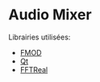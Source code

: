 Audio Mixer
==========================

Librairies utilisées:
* [FMOD](http://www.fmod.com/)
* [Qt](https://www.qt.io/)
* [FFTReal](http://ldesoras.free.fr/prod.html)
